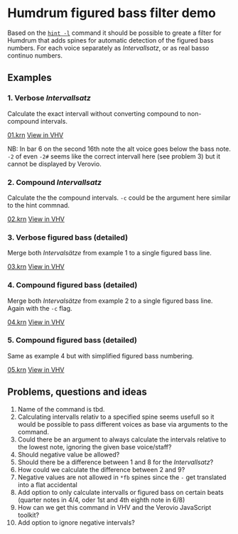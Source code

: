 # Humdrum figured bass filter demo

Based on the [`hint -l`](https://www.humdrum.org/Humdrum/commands/hint.html)
command it should be possible to greate a filter for Humdrum that adds spines
for automatic detection of the figured bass numbers. For each voice separately
as *Intervallsatz*, or as real basso continuo numbers.

## Examples

### 1. Verbose *Intervallsatz*

Calculate the exact intervall without converting compound to non-compound
intervals.

[01.krn](kern/01.krn) [View in
VHV](https://verovio.humdrum.org/?file=https://raw.githubusercontent.com/WolfgangDrescher/humdrum-figured-bass-filter-demo/master/kern/01.krn)

NB: In bar 6 on the second 16th note the alt voice goes below the bass note.
`-2` of even `-2#` seems like the correct intervall here (see problem 3) but it
cannot be displayed by Verovio.


### 2. Compound *Intervallsatz*

Calculate the the compound intervals. `-c` could be the argument here similar to
the hint commnad.

[02.krn](kern/02.krn) [View in
VHV](https://verovio.humdrum.org/?file=https://raw.githubusercontent.com/WolfgangDrescher/humdrum-figured-bass-filter-demo/master/kern/02.krn)


### 3. Verbose figured bass (detailed)

Merge both *Intervalsätze* from example 1 to a single figured bass line.

[03.krn](kern/03.krn) [View in
VHV](https://verovio.humdrum.org/?file=https://raw.githubusercontent.com/WolfgangDrescher/humdrum-figured-bass-filter-demo/master/kern/03.krn)


### 4. Compound figured bass (detailed)

Merge both *Intervalsätze* from example 2 to a single figured bass line. Again with the `-c` flag.

[04.krn](kern/04.krn) [View in
VHV](https://verovio.humdrum.org/?file=https://raw.githubusercontent.com/WolfgangDrescher/humdrum-figured-bass-filter-demo/master/kern/04.krn)


### 5. Compound figured bass (detailed)

Same as example 4 but with simplified figured bass numbering.

[05.krn](kern/05.krn) [View in
VHV](https://verovio.humdrum.org/?file=https://raw.githubusercontent.com/WolfgangDrescher/humdrum-figured-bass-filter-demo/master/kern/05.krn)


## Problems, questions and ideas

 1. Name of the command is tbd.
 2. Calculating intervalls relativ to a specified spine seems usefull so it would
    be possible to pass different voices as base via arguments to the command.
 3. Could there be an argument to always calculate the intervals relative to the
    lowest note, ignoring the given base voice/staff?
 4. Should negative value be allowed?
 5. Should there be a difference between 1 and 8 for the *Intervallsatz*?
 6. How could we calculate the difference between 2 and 9?
 7. Negative values are not allowed in `*fb` spines since the `-` get translated into a flat accidental
 8. Add option to only calculate intervalls or figured bass on certain beats
    (quarter notes in 4/4, oder 1st and 4th eighth note in 6/8)
 9. How can we get this command in VHV and the Verovio JavaScript toolkit?
10. Add option to ignore negative intervals?